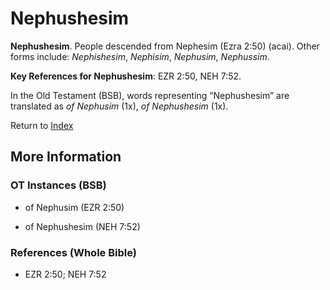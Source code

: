 # Nephushesim
**Nephushesim**. 
People descended from Nephesim (Ezra 2:50) (acai). 
Other forms include: 
*Nephishesim*, *Nephisim*, *Nephusim*, *Nephussim*. 


**Key References for Nephushesim**: 
EZR 2:50, NEH 7:52. 


In the Old Testament (BSB), words representing “Nephushesim” are translated as 
*of Nephusim* (1x), *of Nephushesim* (1x). 




Return to [Index](00-Index.md)

## More Information

### OT Instances (BSB)

* of Nephusim (EZR 2:50)

* of Nephushesim (NEH 7:52)



### References (Whole Bible)

* EZR 2:50; NEH 7:52



